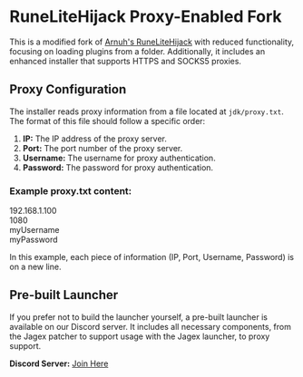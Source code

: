 # RuneLiteHijack Proxy-Enabled Fork

This is a modified fork of [Arnuh's RuneLiteHijack](https://github.com/Arnuh/RuneLiteHijack) with reduced functionality, focusing on loading plugins from a folder. Additionally, it includes an enhanced installer that supports HTTPS and SOCKS5 proxies.

## Proxy Configuration

The installer reads proxy information from a file located at `jdk/proxy.txt`. The format of this file should follow a specific order:

1. **IP:** The IP address of the proxy server.
2. **Port:** The port number of the proxy server.
3. **Username:** The username for proxy authentication.
4. **Password:** The password for proxy authentication.

### Example proxy.txt content:

192.168.1.100<br>
1080<br>
myUsername<br>
myPassword


In this example, each piece of information (IP, Port, Username, Password) is on a new line.

## Pre-built Launcher

If you prefer not to build the launcher yourself, a pre-built launcher is available on our Discord server. It includes all necessary components, from the Jagex patcher to support usage with the Jagex launcher, to proxy support.

**Discord Server:** [Join Here](https://discord.gg/s6ACcB5WEw)
